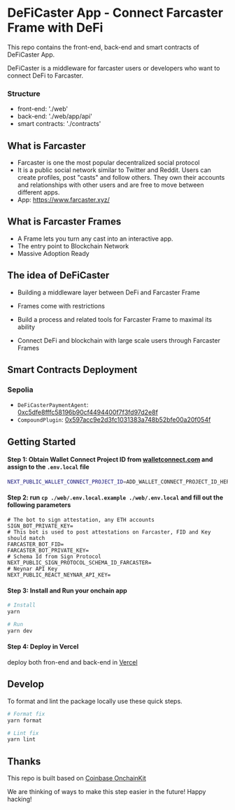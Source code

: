 # DeFiCaster App - Connect Farcaster Frame with DeFi

This repo contains the front-end, back-end and smart contracts of DeFiCaster App.

DeFiCaster is a middleware for farcaster users or developers who want to connect DeFi to Farcaster.

### Structure

- front-end: './web'
- back-end: './web/app/api'
- smart contracts: './contracts'

## What is Farcaster

- Farcaster is one the most popular decentralized social protocol
- It is a public social network similar to Twitter and Reddit. Users can create profiles, post "casts" and follow others. They own their accounts and relationships with other users and are free to move between different apps.
- App: https://www.farcaster.xyz/

## What is Farcaster Frames
- A Frame lets you turn any cast into an interactive app.
- The entry point to Blockchain Network
- Massive Adoption Ready

## The idea of DeFiCaster

- Building a middleware layer between DeFi and Farcaster Frame

- Frames come with restrictions

- Build a process and related tools for Farcaster Frame to maximal its ability

- Connect DeFi and blockchain with large scale users through Farcaster Frames

## Smart Contracts Deployment

### Sepolia

- `DeFiCasterPaymentAgent`: [0xc5dfe8fffc58196b90cf4494400f7f3fd97d2e8f](https://sepolia.etherscan.io/address/0xc5dfe8fffc58196b90cf4494400f7f3fd97d2e8f)
- `CompoundPlugin`: [0x597acc9e2d3fc1031383a748b52bfe00a20f054f](https://sepolia.etherscan.io/address/0x597acc9e2d3fc1031383a748b52bfe00a20f054f)


## Getting Started

#### Step 1: Obtain Wallet Connect Project ID from [walletconnect.com](https://cloud.walletconnect.com/sign-in) and assign to the `.env.local` file

```bash
NEXT_PUBLIC_WALLET_CONNECT_PROJECT_ID=ADD_WALLET_CONNECT_PROJECT_ID_HERE
```

#### Step 2: run `cp ./web/.env.local.example ./web/.env.local` and fill out the following parameters
```
# The bot to sign attestation, any ETH accounts
SIGN_BOT_PRIVATE_KEY=
# This bot is used to post attestations on Farcaster, FID and Key should match
FARCASTER_BOT_FID=
FARCASTER_BOT_PRIVATE_KEY=
# Schema Id from Sign Protocol
NEXT_PUBLIC_SIGN_PROTOCOL_SCHEMA_ID_FARCASTER=
# Neynar API Key
NEXT_PUBLIC_REACT_NEYNAR_API_KEY=
```

#### Step 3: Install and Run your onchain app

```bash
# Install
yarn

# Run
yarn dev
```

#### Step 4: Deploy in Vercel

deploy both fron-end and back-end in [Vercel](https://vercel.com/)

## Develop

To format and lint the package locally use these quick steps.

```bash
# Format fix
yarn format

# Lint fix
yarn lint
```

## Thanks

This repo is built based on [Coinbase OnchainKit](https://github.com/coinbase/onchainkit)

We are thinking of ways to make this step easier in the future! Happy hacking!
